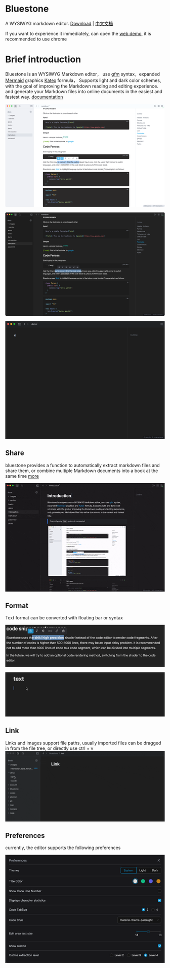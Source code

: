 # Bluestone
A WYSIWYG markdown editor.
[Download](https://github.com/1943time/bluestone/releases/latest)
 | [中文文档](./ZH_README.md)

If you want to experience it immediately, can open the [web demo](https://ed.bluemd.me), it is recommended to use chrome

# Brief introduction

Bluestone is an WYSIWYG Markdown editor，
use [gfm](https://github.github.com/gfm/) syntax，expanded [Mermaid](https://mermaid.js.org/) graphics [Katex](https://katex.org/) formula，
Supports light and dark color schemes, with the goal of improving the Markdown reading
and editing experience. and generate your Markdown files into online documents in the easiest and fastest way.
[documentation](https://pb.bluemd.me/official/book/docs/introduction)

![](./docs/assets/d1.png)

![](./docs/assets/d2.png)

![](./docs/assets/syntax.gif)

## Share
bluestone provides a function to automatically extract markdown files and share them, or combine multiple Markdown documents into a book at the same time [more](https://pb.bluemd.me/official/book/docs/share)

![](./docs/assets/share.gif)

## Format

Text format can be converted with floating bar or syntax

![](./docs/assets/text.png)

![](./docs/assets/test1.gif)

## Link
Links and images support file paths, usually imported files can be dragged in from the file tree, or directly use ctrl + v
![](./docs/assets/link.gif)

## Preferences

currently, the editor supports the following preferences

![](./docs/assets/d5.png)

